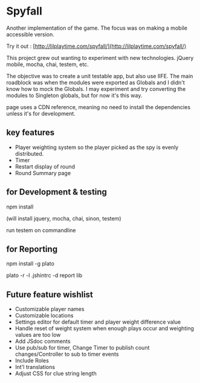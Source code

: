 Spyfall
=======

Another implementation of the game. The focus was on making a mobile accessible version.

Try it out : [http://lilplaytime.com/spyfall/](http://lilplaytime.com/spyfall/)

This project grew out wanting to experiment with new technologies. 
jQuery mobile, mocha, chai, testem, etc.

The objective was to create a unit testable app, but also use IIFE.
The main roadblock was when the modules were exported as Globals and I didn't know how to mock the Globals.
I may experiment and try converting the modules to Singleton globals, but for now it's this way.

page uses a CDN reference, meaning no need to install the dependencies unless it's for development.

key features
-------------
-   Player weighting system so the player picked as the spy is evenly distributed.
-   Timer
-   Restart display of round
-   Round Summary page

for Development & testing
-----------
npm install 

(will install jquery, mocha, chai, sinon, testem)

run testem on commandline

for Reporting
-----------
npm install -g plato

plato -r -l .jshintrc -d report lib

Future feature wishlist
---------
-   Customizable player names
-   Customizable locations
-   Settings editor for default timer and player weight difference value
-   Handle reset of weight system when enough plays occur and weighting values are too low
-   Add JSdoc comments
-   Use pub/sub for timer, Change Timer to publish count changes/Controller to sub to timer events
-   Include Roles
-   Int'l translations
-   Adjust CSS for clue string length
